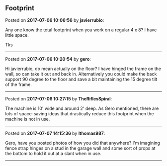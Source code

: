 ## Footprint
Posted on **2017-07-06 10:06:56** by **javierrubio**:

Any one know the total footprint when you work on a regular 4 x 8? I have little space. 

Tks

---

Posted on **2017-07-06 10:20:54** by **gero**:

Hi javierrubio, do mean actually on the floor? I have hinged the frame on the wall, so can take it out and back in. Alternatively you could make the back support 90 degree to the floor and save a bit maintaining the 15 degree tilt of the frame.

---

Posted on **2017-07-06 10:27:15** by **TheRiflesSpiral**:

The machine is 10' wide and around 2' deep. As Gero mentioned, there are lots of space-saving ideas that drastically reduce this footprint when the machine is not in use.

---

Posted on **2017-07-07 14:15:36** by **lthomas987**:

Gero, have you posted photos of how you did that anywhere?  I'm imagining fence strap hinges on a stud in the garage wall and some sort of props at the bottom to hold it out at a slant when in use.

---

